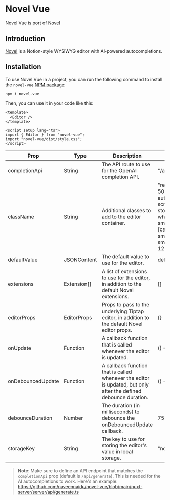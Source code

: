 # Novel Vue

Novel Vue is port of [Novel](https://github.com/steven-tey/novel)

## Introduction

[Novel](https://novel.sh/) is a Notion-style WYSIWYG editor with AI-powered autocompletions.

## Installation

To use Novel Vue in a project, you can run the following command to install the `novel-vue` [NPM package](https://www.npmjs.com/package/novel-vue):

```
npm i novel-vue
```

Then, you can use it in your code like this:

```vue
<template>
  <Editor />
</template>

<script setup lang="ts">
import { Editor } from "novel-vue";
import "novel-vue/dist/style.css";
</script>
```

| Prop              | Type        | Description                                                                                                      | Default                                                                                                                                                     |
| ----------------- | ----------- | ---------------------------------------------------------------------------------------------------------------- | ----------------------------------------------------------------------------------------------------------------------------------------------------------- |
| completionApi     | String      | The API route to use for the OpenAI completion API.                                                              | "/api/generate"                                                                                                                                             |
| className         | String      | Additional classes to add to the editor container.                                                               | "relative min-h-500px] w-full mx-auto max-w-screen-lg border-stone-200 bg-white p-12 px-8 sm:mb-[calc(20vh)] sm:rounded-lg sm:border sm:px-12 sm:shadow-lg" |
| defaultValue      | JSONContent | The default value to use for the editor.                                                                         | defaultEditorContent                                                                                                                                        |
| extensions        | Extension[] | A list of extensions to use for the editor, in addition to the default Novel extensions.                         | []                                                                                                                                                          |
| editorProps       | EditorProps | Props to pass to the underlying Tiptap editor, in addition to the default Novel editor props.                    | {}                                                                                                                                                          |
| onUpdate          | Function    | A callback function that is called whenever the editor is updated.                                               | () => {}                                                                                                                                                    |
| onDebouncedUpdate | Function    | A callback function that is called whenever the editor is updated, but only after the defined debounce duration. | () => {}                                                                                                                                                    |
| debounceDuration  | Number      | The duration (in milliseconds) to debounce the onDebouncedUpdate callback.                                       | 750                                                                                                                                                         |
| storageKey        | String      | The key to use for storing the editor's value in local storage.                                                  | "novel\_\_content"                                                                                                                                          |

> **Note**: Make sure to define an API endpoint that matches the `completionApi` prop (default is `/api/generate`). This is needed for the AI autocompletions to work. Here's an example: https://github.com/naveennaidu/novel-vue/blob/main/nuxt-server/server/api/generate.ts
